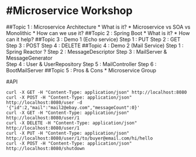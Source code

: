 #Microservice Workshop
=====================

##Topic 1 : Microservice Architecture
    * What is it?
    * Microservice vs SOA vs Monolithic
    * How can we use it?
##Topic 2 : Spring Boot
    * What is it?
    * How can it help?
##Topic 3 : Demo 1 (Echo service) 
    Step 1 : PUT
    Step 2 : GET
    Step 3 : POST
    Step 4 : DELETE
##Topic 4 : Demo 2 (Mail Service)
    Step 1 : Spring Reactor ?
    Step 2 : MessageDescriptor
    Step 3 : MailServer & MessageGenerator    
    Step 4 : User & UserRepository
    Step 5 : MailController
    Step 6 : BootMailServer
##Topic 5 : Pros & Cons
    * Microservice Group
    
#API
```
curl -X GET -H "Content-Type: application/json" http://localhost:8080
curl -X POST -H "Content-Type: application/json" http://localhost:8080/user -d '{"id":2,"mail":"mail2@ebay.com","messageCount":0}'
curl -X GET -H "Content-Type: application/json" http://localhost:8080/user/1
curl -X DELETE -H "Content-Type: application/json" http://localhost:8080/user/1
curl -X PUT -H "Content-Type: application/json" http://localhost:8080/user/1/to/buyer@email.com/hi/hello
curl -X POST -H "Content-Type: application/json" http://localhost:8080/shutdown
```
